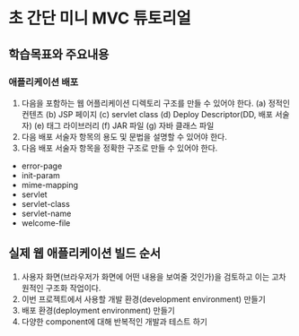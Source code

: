 # 초 간단 미니 MVC 튜토리얼
## 학습목표와 주요내용
### 애플리케이션 배포
1. 다음을 포함하는 웹 어플리케이션 디렉토리 구조를 만들 수 있어야 한다. (a) 정적인 컨텐츠 (b) JSP 페이지 (c) servlet class (d) Deploy Descriptor(DD, 배포 서술자) (e) 태그 라이브러리 (f) JAR 파일 (g) 자바 클래스 파일
2. 다음 배포 서술자 항목의 용도 및 문법을 설명할 수 있어야 한다.
3. 다음 배포 서술자 항목을 정확한 구조로 만들 수 있어야 한다.
  * error-page
  * init-param
  * mime-mapping
  * servlet
  * servlet-class
  * servlet-name
  * welcome-file

## 실제 웹 애플리케이션 빌드 순서
1. 사용자 화면(브라우저가 화면에 어떤 내용을 보여줄 것인가)을 검토하고 이는 고차원적인 구조화 작업이다.
2. 이번 프로젝트에서 사용할 개발 환경(development environment) 만들기
3. 배포 환경(deployment environment) 만들기
4. 다양한 component에 대해 반복적인 개발과 테스트 하기

